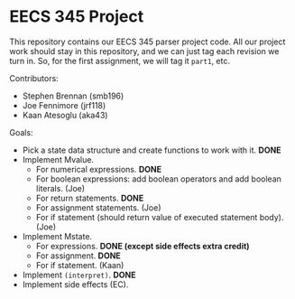 # EECS 345 Project

This repository contains our EECS 345 parser project code.  All our project work
should stay in this repository, and we can just tag each revision we turn in.
So, for the first assignment, we will tag it `part1`, etc.

Contributors:
* Stephen Brennan (smb196)
* Joe Fennimore (jrf118)
* Kaan Atesoglu (aka43)

Goals:
* Pick a state data structure and create functions to work with it.  **DONE**
* Implement Mvalue.
    * For numerical expressions. **DONE**
    * For boolean expressions: add boolean operators and add boolean
      literals. (Joe)
    * For return statements. **DONE**
    * For assignment statements. (Joe)
    * For if statement (should return value of executed statement body). (Joe)
* Implement Mstate.
    * For expressions. **DONE (except side effects extra credit)**
    * For assignment. **DONE**
    * For if statement. (Kaan)
* Implement `(interpret)`.  **DONE**
* Implement side effects (EC).
